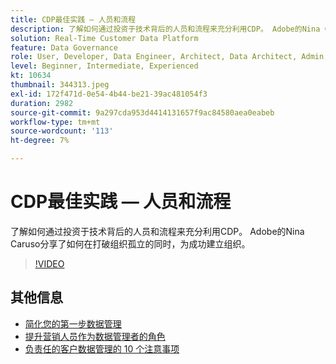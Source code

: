 ```yaml
---
title: CDP最佳实践 — 人员和流程
description: 了解如何通过投资于技术背后的人员和流程来充分利用CDP。 Adobe的Nina Caruso分享了如何设置您的组织……（请用60到160个字符描述）
solution: Real-Time Customer Data Platform
feature: Data Governance
role: User, Developer, Data Engineer, Architect, Data Architect, Admin, Leader
level: Beginner, Intermediate, Experienced
kt: 10634
thumbnail: 344313.jpeg
exl-id: 172f471d-0e54-4b44-be21-39ac481054f3
duration: 2982
source-git-commit: 9a297cda953d4414131657f9ac84580aea0eabeb
workflow-type: tm+mt
source-wordcount: '113'
ht-degree: 7%

---
```


# CDP最佳实践 — 人员和流程

了解如何通过投资于技术背后的人员和流程来充分利用CDP。 Adobe的Nina Caruso分享了如何在打破组织孤立的同时，为成功建立组织。

>[!VIDEO](https://video.tv.adobe.com/v/344313/?quality=12&learn=on)

## 其他信息

* [简化您的第一步数据管理](first-mile.md)
* [提升营销人员作为数据管理者的角色](https://experienceleague.adobe.com/docs/platform-learn/tutorials/privacy/elevating-the-marketers-role-as-a-data-steward.html)
* [负责任的客户数据管理的 10 个注意事项](https://experienceleague.adobe.com/docs/platform-learn/tutorials/privacy/ten-considerations-for-responsible-customer-data-management.html)

